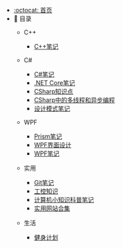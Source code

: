 - [:octocat: 首页](/README)
- :memo: 目录
   * C++
     * [C++笔记](/Study/C++/C++学习笔记.md)
   * C#
     * [C#笔记](/Study/CSharp/CSharp学习笔记.md)
     * [.NET Core笔记](/Study/CSharp/NETCore学习笔记.md)
     * [CSharp知识点](/Study/CSharp/CSharp知识点.md)
     * [CSharp中的多线程和异步编程](/Study/CSharp/CSharp中的多线程和异步编程.md)
     * [设计模式笔记](/Study/CSharp/设计模式学习笔记.md)
   * WPF
     * [Prism笔记](/Study/WPF/Prism学习笔记.md)
     * [WPF界面设计](/Study/WPF/WPF界面设计.md)
     * [WPF笔记](/Study/WPF/WPF学习笔记.md)
   * 实用
     * [Git笔记](/Study/实用/Git学习笔记.md)
     * [工控知识](/Study/实用/工控知识学习.md)
     * [计算机小知识科普笔记](/Study/实用/计算机小知识科普笔记.md)
     * [实用网站合集](/Study/实用/实用网站合集.md)
        
   * 生活
     * [健身计划](/Study/生活/健身计划.md)
